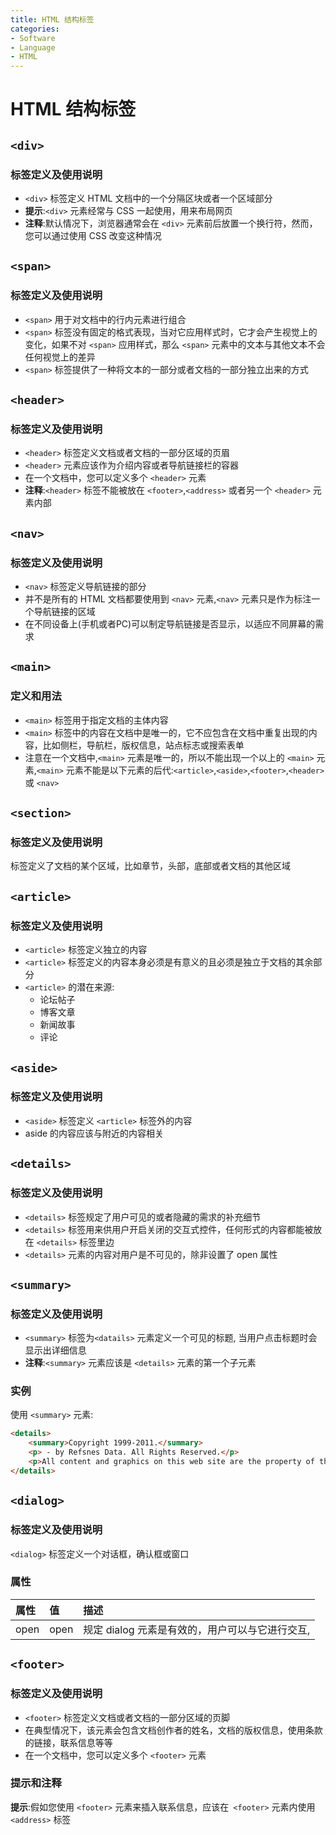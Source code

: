 ```yaml
---
title: HTML 结构标签
categories:
- Software
- Language
- HTML
---
```

# HTML 结构标签

## `<div>`

### 标签定义及使用说明

- `<div>` 标签定义 HTML 文档中的一个分隔区块或者一个区域部分
- **提示**:`<div>` 元素经常与 CSS 一起使用，用来布局网页
- **注释**:默认情况下，浏览器通常会在 `<div>` 元素前后放置一个换行符，然而，您可以通过使用 CSS 改变这种情况

## `<span>`

### 标签定义及使用说明

- `<span>` 用于对文档中的行内元素进行组合
- `<span>` 标签没有固定的格式表现，当对它应用样式时，它才会产生视觉上的变化，如果不对 `<span>` 应用样式，那么 `<span>` 元素中的文本与其他文本不会任何视觉上的差异
- `<span>` 标签提供了一种将文本的一部分或者文档的一部分独立出来的方式

## `<header>`

### 标签定义及使用说明

- `<header>` 标签定义文档或者文档的一部分区域的页眉
- `<header>` 元素应该作为介绍内容或者导航链接栏的容器
- 在一个文档中，您可以定义多个 `<header>` 元素
- **注释**:`<header>` 标签不能被放在 `<footer>`,`<address>` 或者另一个 `<header>` 元素内部

## `<nav>`

### 标签定义及使用说明

- `<nav>` 标签定义导航链接的部分
- 并不是所有的 HTML 文档都要使用到 `<nav>` 元素,`<nav>` 元素只是作为标注一个导航链接的区域
- 在不同设备上(手机或者PC)可以制定导航链接是否显示，以适应不同屏幕的需求

## `<main>`

### 定义和用法

- `<main>` 标签用于指定文档的主体内容
- `<main>` 标签中的内容在文档中是唯一的，它不应包含在文档中重复出现的内容，比如侧栏，导航栏，版权信息，站点标志或搜索表单
- 注意在一个文档中,`<main>` 元素是唯一的，所以不能出现一个以上的 `<main>` 元素,`<main>` 元素不能是以下元素的后代:`<article>`,`<aside>`,`<footer>`,`<header>` 或 `<nav>`

## `<section>`

### 标签定义及使用说明

<section> 标签定义了文档的某个区域，比如章节，头部，底部或者文档的其他区域

## `<article>`

### 标签定义及使用说明

- `<article>` 标签定义独立的内容
- `<article>` 标签定义的内容本身必须是有意义的且必须是独立于文档的其余部分
- `<article>` 的潜在来源:
    - 论坛帖子
    - 博客文章
    - 新闻故事
    - 评论

## `<aside>`

### 标签定义及使用说明

- `<aside>` 标签定义 `<article>` 标签外的内容
- aside 的内容应该与附近的内容相关

## `<details>`

### 标签定义及使用说明

- `<details>` 标签规定了用户可见的或者隐藏的需求的补充细节
- `<details>` 标签用来供用户开启关闭的交互式控件，任何形式的内容都能被放在 `<details>` 标签里边
- `<details>` 元素的内容对用户是不可见的，除非设置了 open 属性

## `<summary>`

### 标签定义及使用说明

- `<summary>` 标签为`<datails>` 元素定义一个可见的标题, 当用户点击标题时会显示出详细信息
- **注释**:`<summary>` 元素应该是 `<details>` 元素的第一个子元素

### 实例

使用 `<summary>` 元素:

```html
<details>
    <summary>Copyright 1999-2011.</summary>
    <p> - by Refsnes Data. All Rights Reserved.</p>
    <p>All content and graphics on this web site are the property of the company Refsnes Data.</p>
</details>
```



## `<dialog>`

### 标签定义及使用说明

`<dialog>` 标签定义一个对话框，确认框或窗口

### 属性

| 属性 | 值   | 描述                                           |
| :--- | :--- | :--------------------------------------------- |
| open | open | 规定 dialog 元素是有效的，用户可以与它进行交互, |

## `<footer>`

### 标签定义及使用说明

- `<footer>` 标签定义文档或者文档的一部分区域的页脚
- 在典型情况下，该元素会包含文档创作者的姓名，文档的版权信息，使用条款的链接，联系信息等等
- 在一个文档中，您可以定义多个 `<footer>` 元素

### 提示和注释

**提示**:假如您使用 `<footer>` 元素来插入联系信息，应该在` <footer>` 元素内使用`<address>` 标签